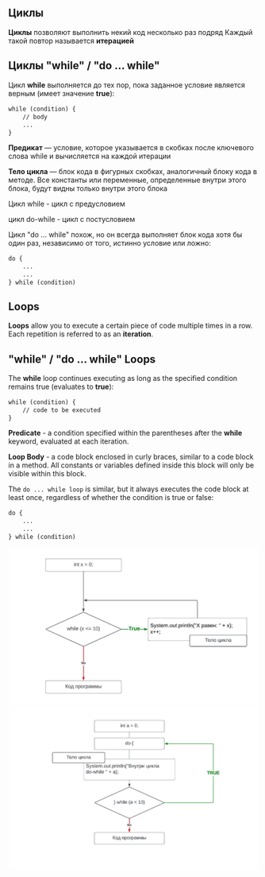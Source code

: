 ## Циклы
**Циклы** позволяют выполнить некий код несколько раз подряд
Каждый такой повтор называется **итерацией**

## Циклы "while" / "do ... while"
Цикл **while** выполняется до тех пор, пока заданное условие является верным (имеет значение **true**):

```
while (condition) {
    // body
    ...
}
```


**Предикат** — условие, которое указывается в скобках после ключевого слова while и вычисляется на каждой итерации

**Тело цикла** — блок кода в фигурных скобках, аналогичный блоку кода в методе. Все константы или переменные, определенные внутри этого блока, будут видны только внутри этого блока

Цикл while - цикл с предусловием

цикл do-while - цикл с постусловием

Цикл "do ... while" похож, но он всегда выполняет блок кода хотя бы один раз, независимо от того, истинно условие или ложно:

```
do {
    ...
    ...
} while (condition)
```


## Loops
**Loops** allow you to execute a certain piece of code multiple times in a row. Each repetition is referred to as an **iteration**.

## "while" / "do ... while" Loops
The **while** loop continues executing as long as the specified condition remains true (evaluates to **true**):

```
while (condition) {
    // code to be executed
}
```

**Predicate** - a condition specified within the parentheses after the **while** keyword, evaluated at each iteration.

**Loop Body** - a code block enclosed in curly braces, similar to a code block in a method. All constants or variables defined inside this block will only be visible within this block.


The `do ... while loop` is similar, but it always executes the code block at least once, regardless of whether the condition is true or false:

```
do {
    ...
    ...
} while (condition)
```

![While scheme](https://raw.githubusercontent.com/ait-tr/cohort35/main/basic_programming/lesson_10/img/while.jpeg)
![Do-While scheme](https://raw.githubusercontent.com/ait-tr/cohort35/main/basic_programming/lesson_10/img/DoWhile.jpeg)